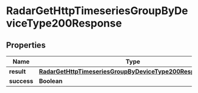

# RadarGetHttpTimeseriesGroupByDeviceType200Response


## Properties

| Name | Type | Description | Notes |
|------------ | ------------- | ------------- | -------------|
|**result** | [**RadarGetHttpTimeseriesGroupByDeviceType200ResponseResult**](RadarGetHttpTimeseriesGroupByDeviceType200ResponseResult.md) |  |  |
|**success** | **Boolean** |  |  |



